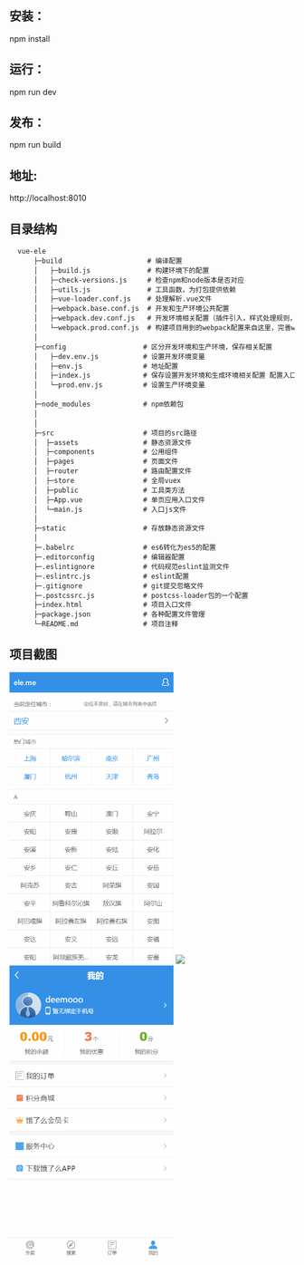 ## 安装：
npm install

## 运行：
npm run dev

## 发布：
npm run build

## 地址:
http://localhost:8010

## 目录结构
```html
  vue-ele
      ├─build                     # 编译配置
      │   ├─build.js              # 构建环境下的配置
      │   ├─check-versions.js     # 检查npm和node版本是否对应
      │   ├─utils.js              # 工具函数，为打包提供依赖
      │   ├─vue-loader.conf.js    # 处理解析.vue文件
      │   ├─webpack.base.conf.js  # 开发和生产环境公共配置
      │   ├─webpack.dev.conf.js   # 开发环境相关配置（插件引入，样式处理规则，环境配置，错误信息输出）
      │   └─webpack.prod.conf.js  # 构建项目用到的webpack配置来自这里，完善webpack.base.conf.js 配置
      │
      ├─config                   # 区分开发环境和生产环境，保存相关配置
      │   ├─dev.env.js           # 设置开发环境变量
      |   ├─env.js               # 地址配置
      │   ├─index.js             # 保存设置开发环境和生成环境相关配置 配置入口
      │   └─prod.env.js          # 设置生产环境变量
      │
      ├─node_modules             # npm依赖包
      │
      │
      ├─src                      # 项目的src路径
      │  ├─assets                # 静态资源文件
      │  ├─components            # 公用组件
      │  ├─pages                 # 页面文件
      │  ├─router                # 路由配置文件
      │  ├─store                 # 全局vuex
      │  ├─public                # 工具类方法
      │  ├─App.vue               # 单页应用入口文件
      │  └─main.js               # 入口js文件
      │
      ├─static                   # 存放静态资源文件
      │
      ├─.babelrc                 # es6转化为es5的配置
      ├─.editorconfig            # 编辑器配置
      ├─.eslintignore            # 代码规范eslint监测文件
      ├─.eslintrc.js             # eslint配置
      ├─.gitignore               # git提交忽略文件
      ├─.postcssrc.js            # postcss-loader包的一个配置
      ├─index.html               # 项目入口文件
      ├─package.json             # 各种配置文件管理
      └─README.md                # 项目注释
```
## 项目截图
<img src="https://github.com/Deemooo/Vue-starter/blob/master/screenshots/vue-ele1.gif" width="290"/>
<img src="https://github.com/Deemooo/Vue-starter/blob/master/screenshots/vue-ele2.gif" width="290"/>
<img src="https://github.com/Deemooo/Vue-starter/blob/master/screenshots/vue-ele3.gif" width="290"/>

